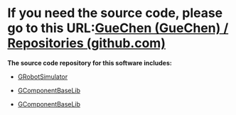 # If you need the source code, please go to this URL:[GueChen (GueChen) / Repositories (github.com)](https://github.com/GueChen?tab=repositories)

**The source code repository for this software includes:**

* [GRobotSimulator](https://github.com/GueChen/GRobotSimulator)
* [GComponentBaseLib](https://github.com/GueChen/GComponentBaseLib)

* [GComponentBaseLib](https://github.com/GueChen/GComponentBaseLib) 